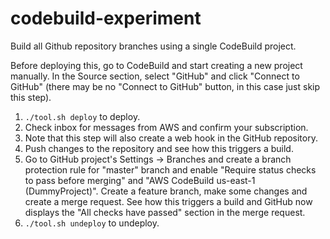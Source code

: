 # codebuild-experiment

Build all Github repository branches using a single CodeBuild project.

Before deploying this, go to CodeBuild and start creating a new project manually. In the Source section, select "GitHub" and click "Connect to GitHub" (there may be no "Connect to GitHub" button, in this case just skip this step).

1. `./tool.sh deploy` to deploy. 
2. Check inbox for messages from AWS and confirm your subscription.
3. Note that this step will also create a web hook in the GitHub repository.
4. Push changes to the repository and see how this triggers a build.
5. Go to GitHub project's Settings -> Branches and create a branch protection rule for "master" branch and enable "Require status checks to pass before merging" and "AWS CodeBuild us-east-1 (DummyProject)". Create a feature branch, make some changes and create a merge request. See how this triggers a build and GitHub now displays the "All checks have passed" section in the merge request.
6. `./tool.sh undeploy` to undeploy.
